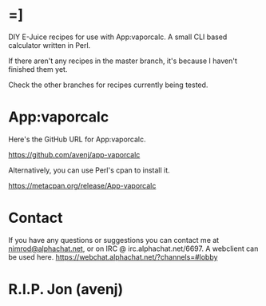 # =]

DIY E-Juice recipes for use with App:vaporcalc. A small CLI based calculator written in Perl.

If there aren't any recipes in the master branch, it's because I haven't finished them yet.

Check the other branches for recipes currently being tested.

# App:vaporcalc

Here's the GitHub URL for App:vaporcalc.

https://github.com/avenj/app-vaporcalc

Alternatively, you can use Perl's cpan to install it.

https://metacpan.org/release/App-vaporcalc

# Contact

If you have any questions or suggestions you can contact me at nimrod@alphachat.net, 
or on IRC @ irc.alphachat.net/6697. A webclient can be used here. https://webchat.alphachat.net/?channels=#lobby

# R.I.P. Jon (avenj)
